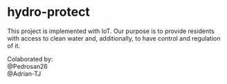 # hydro-protect
This project is implemented with IoT. Our purpose is to provide residents with access to clean water and, additionally, to have control and regulation of it.

Colaborated by: <br/>
@Pedrosan26 <br/>
@Adrian-TJ <br/>
